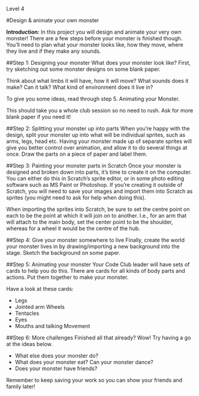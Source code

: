 Level 4

#Design & animate your own monster

__Introduction:__
In this project you will design and animate your very own monster! There are a few steps before your monster is finished though. You’ll need to plan what your monster looks like, how they move, where they live and if they make any sounds.

##Step 1: Designing your monster
What does your monster look like? First, try sketching out some monster designs on some blank paper.

Think about what limbs it will have, how it will move? What sounds does it make? Can it talk?
What kind of environment does it live in?

To give you some ideas, read through step 5. Animating your Monster.

This should take you a whole club session so no need to rush. Ask for more blank paper if you need it!

##Step 2: Splitting your monster up into parts
When you’re happy with the design, split your monster up into what will be individual sprites, such as arms, legs, head etc. Having your monster made up of separate sprites will give you better control over animation, and allow it to do several things at once.
Draw the parts on a piece of paper and label them.

##Step 3: Painting your monster parts in Scratch
Once your monster is designed and broken down into parts, it’s time to create it on the computer. You can either do this in Scratch’s sprite editor, or in some photo editing software such as MS Paint or Photoshop. If you’re creating it outside of Scratch, you will need to save your images and import them into Scratch as sprites (you might need to ask for help when doing this).

When importing the sprites into Scratch, be sure to set the centre point on each to be the point at which it will join on to another. I.e., for an arm that will attach to the main body, set the center point to be the shoulder, whereas for a wheel it would be the centre of the hub.

##Step 4: Give your monster somewhere to live
Finally, create the world your monster lives in by drawing/importing a new background into the stage. Sketch the background on some paper.

##Step 5: Animating your monster
Your Code Club leader will have sets of cards to help you do this. There are cards for all kinds of body parts and actions. Put them together to make your monster.

Have a look at these cards:

* Legs
* Jointed arm Wheels
* Tentacles
* Eyes
* Mouths and talking Movement

##Step 6: More challenges
Finished all that already? Wow! Try having a go at the ideas below.

* What else does your monster do?
* What does your monster eat? Can your monster dance?
* Does your monster have friends?

Remember to keep saving your work so you can show your friends and family later!
